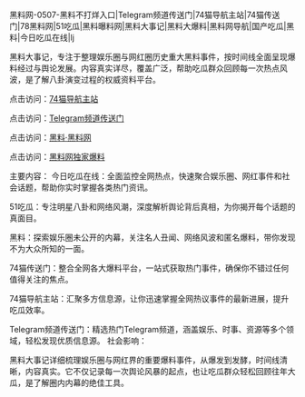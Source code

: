  #
黑料网-0507-黑料不打烊入口|Telegram频道传送门|74猫导航主站|74猫传送门|78黑料网|51吃瓜|黑料曝料网|黑料大事记|黑料大爆料|黑料网导航|国产吃瓜|黑料|今日吃瓜在线|lj

黑料大事记，专注于整理娱乐圈与网红圈历史重大黑料事件，按时间线全面呈现爆料经过与舆论发展。内容真实详尽，覆盖广泛，帮助吃瓜群众回顾每一次热点风波，是了解八卦演变过程的权威资料平台。


点击访问：<a href="https://74mao.com/">74猫导航主站</a>

点击访问：<a href="https://74mao.com/">Telegram频道传送门</a>

点击访问：<a href="https://tyer.pages.dev/">黑料·黑料网</a>

点击访问：<a href="https://jha.pages.dev/">黑料网独家爆料</a>

主要内容：
 今日吃瓜在线：全面监控全网热点，快速聚合娱乐圈、网红事件和社会话题，帮助你实时掌握各类热门资讯。

51吃瓜：专注明星八卦和网络风潮，深度解析舆论背后真相，为你揭开每个话题的真面目。

黑料：探索娱乐圈未公开的内幕，关注名人丑闻、网络风波和匿名爆料，带你发现不为大众所知的一面。

74猫传送门：整合全网各大爆料平台，一站式获取热门事件，确保你不错过任何值得关注的焦点。

74猫导航主站：汇聚多方信息源，让你迅速掌握全网热议事件的最新进展，提升吃瓜效率。

Telegram频道传送门：精选热门Telegram频道，涵盖娱乐、时事、资源等多个领域，轻松发现优质信息源。
社会影响：

黑料大事记详细梳理娱乐圈与网红界的重要爆料事件，从爆发到发酵，时间线清晰，内容真实。它不仅记录每一次舆论风暴的起点，也让吃瓜群众轻松回顾往年大瓜，是了解圈内内幕的绝佳工具。

<span style="display:none;">[Canonical link](）</span>

